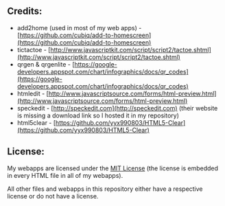 ## Credits:

* add2home (used in most of my web apps) - [https://github.com/cubiq/add-to-homescreen](https://github.com/cubiq/add-to-homescreen)
* tictactoe - [http://www.javascriptkit.com/script/script2/tactoe.shtml](http://www.javascriptkit.com/script/script2/tactoe.shtml)
* qrgen & qrgenlite - [https://google-developers.appspot.com/chart/infographics/docs/qr_codes](https://google-developers.appspot.com/chart/infographics/docs/qr_codes)
* htmledit - [http://www.javascriptsource.com/forms/html-preview.html](http://www.javascriptsource.com/forms/html-preview.html)
* speckedit - [http://speckedit.com](http://speckedit.com) (their website is missing a download link so I hosted it in my repository)
* html5clear - [https://github.com/yyx990803/HTML5-Clear](https://github.com/yyx990803/HTML5-Clear)

## License:

My webapps are licensed under the [MIT License](http://www.opensource.org/licenses/mit-license.php) (the license is embedded in every HTML file in all of my webapps).

All other files and webapps in this repository either have a respective license or do not have a license.